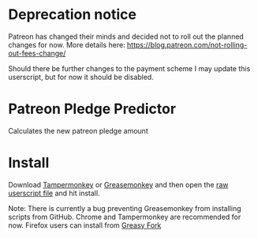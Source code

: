 # Deprecation notice
Patreon has changed their minds and decided not to roll out the planned changes for now. More details here: https://blog.patreon.com/not-rolling-out-fees-change/

Should there be further changes to the payment scheme I may update this userscript, but for now it should be disabled.

# Patreon Pledge Predictor
Calculates the new patreon pledge amount

# Install
Download [Tampermonkey](https://tampermonkey.net/) or [Greasemonkey](https://addons.mozilla.org/en-US/firefox/addon/greasemonkey/) and then open the [raw userscript file](https://raw.githubusercontent.com/compujosh/patreon-pledge-calc/master/patreon_pledge_predictor.user.js) and hit install.

Note: There is currently a bug preventing Greasemonkey from installing scripts from GitHub. Chrome and Tampermonkey are recommended for now. Firefox users can install from [Greasy Fork](https://greasyfork.org/en/scripts/36124-patreon-pledge-predictor)
